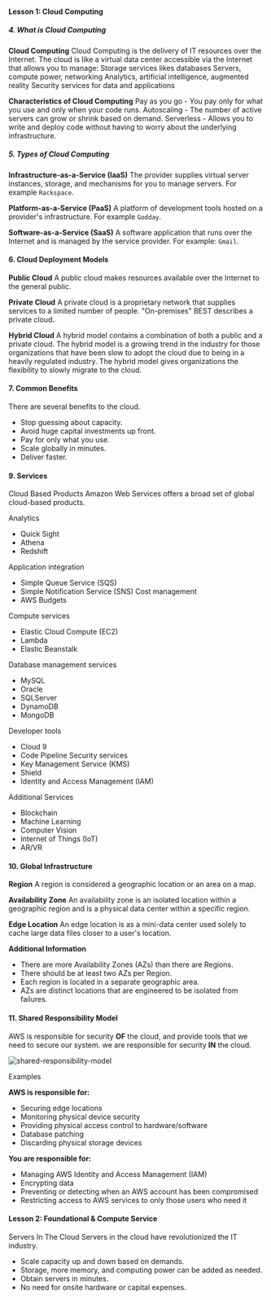 #### Lesson 1: Cloud Computing

##### 4. What is Cloud Computing

**Cloud Computing**
Cloud Computing is the delivery of IT resources over the Internet. The cloud is like a virtual data center accessible via the Internet that allows you to manage:
Storage services likes databases
Servers, compute power, networking
Analytics, artificial intelligence, augmented reality
Security services for data and applications

**Characteristics of Cloud Computing**
Pay as you go - You pay only for what you use and only when your code runs.
Autoscaling - The number of active servers can grow or shrink based on demand.
Serverless - Allows you to write and deploy code without having to worry about the underlying infrastructure.

##### 5. Types of Cloud Computing

**Infrastructure-as-a-Service (IaaS)**
The provider supplies virtual server instances, storage, and mechanisms for you to manage servers. For example `Rackspace`.

**Platform-as-a-Service (PaaS)**
A platform of development tools hosted on a provider's infrastructure. For example `Godday`.

**Software-as-a-Service (SaaS)**
A software application that runs over the Internet and is managed by the service provider. For example: `Gmail`.

#### 6. Cloud Deployment Models

**Public Cloud**
A public cloud makes resources available over the Internet to the general public.

**Private Cloud**
A private cloud is a proprietary network that supplies services to a limited number of people. "On-premises" BEST describes a private cloud.

**Hybrid Cloud**
A hybrid model contains a combination of both a public and a private cloud.
The hybrid model is a growing trend in the industry for those organizations that have been slow to adopt the cloud due to being in a heavily regulated industry. The hybrid model gives organizations the flexibility to slowly migrate to the cloud.

#### 7. Common Benefits

There are several benefits to the cloud.

- Stop guessing about capacity.
- Avoid huge capital investments up front.
- Pay for only what you use.
- Scale globally in minutes.
- Deliver faster.

#### 9. Services

Cloud Based Products
Amazon Web Services offers a broad set of global cloud-based products.

Analytics

- Quick Sight
- Athena
- Redshift

Application integration

- Simple Queue Service (SQS)
- Simple Notification Service (SNS)
  Cost management
- AWS Budgets

Compute services

- Elastic Cloud Compute (EC2)
- Lambda
- Elastic Beanstalk

Database management services

- MySQL
- Oracle
- SQLServer
- DynamoDB
- MongoDB

Developer tools

- Cloud 9
- Code Pipeline
  Security services
- Key Management Service (KMS)
- Shield
- Identity and Access Management (IAM)

Additional Services

- Blockchain
- Machine Learning
- Computer Vision
- Internet of Things (IoT)
- AR/VR

#### 10. Global Infrastructure

**Region**
A region is considered a geographic location or an area on a map.

**Availability Zone**
An availability zone is an isolated location within a geographic region and is a physical data center within a specific region.

**Edge Location**
An edge location is as a mini-data center used solely to cache large data files closer to a user's location.

**Additional Information**

- There are more Availability Zones (AZs) than there are Regions.
- There should be at least two AZs per Region.
- Each region is located in a separate geographic area.
- AZs are distinct locations that are engineered to be isolated from failures.

#### 11. Shared Responsibility Model

AWS is responsible for security **OF** the cloud, and provide tools that we need to secure our system. we are responsible for security **IN** the cloud.

![shared-responsibility-model]('./docs/images/shared-responsibility-model.png')

Examples

**AWS is responsible for:**

- Securing edge locations
- Monitoring physical device security
- Providing physical access control to hardware/software
- Database patching
- Discarding physical storage devices

**You are responsible for:**

- Managing AWS Identity and Access Management (IAM)
- Encrypting data
- Preventing or detecting when an AWS account has been compromised
- Restricting access to AWS services to only those users who need it

#### Lesson 2: Foundational & Compute Service
Servers In The Cloud
Servers in the cloud have revolutionized the IT industry.

- Scale capacity up and down based on demands.
- Storage, more memory, and computing power can be added as needed.
- Obtain servers in minutes.
- No need for onsite hardware or capital expenses.